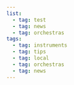 ```yaml
---
list:
  - tag: test
  - tag: news
  - tag: orchestras
tags:
  - tag: instruments
  - tag: tips
  - tag: local
  - tag: orchestras
  - tag: news
---
```

